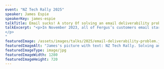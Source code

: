 ```yaml
---
event: "NZ Tech Rally 2025"
speaker: James Espie
speakerKey: james-espie
talkTitle: Email sucks! A story Of solving an email deliverability problem
talkExcerpt: "<p>In November 2023, all of Fergus’s customers email started going to junk mail. This is the four-month-long story of how we resolved it. Prepare to hear about technical frustrations, discovery, overcoming adversity, and yelling at Microsoft.
</p>
"
featuredImage: /assets/images/talks/2025/email-deliverability-problem.jpg
featuredImageAlt: "James's picture with text: NZ Tech Rally. Solving an email deliverability problem. A talk by James Espie, Engineering Manager @ Fergus"
featuredImageType: image/jpg
featuredImageWidth: 1280
featuredImageHeight: 720
---
```

